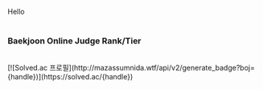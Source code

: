 Hello <br/>
<br/>
### Baekjoon Online Judge Rank/Tier <br/>
<br/>
[![Solved.ac 프로필](http://mazassumnida.wtf/api/v2/generate_badge?boj={handle})](https://solved.ac/{handle})</br>
<br/>
<br/>
<br/>
  
  
  
